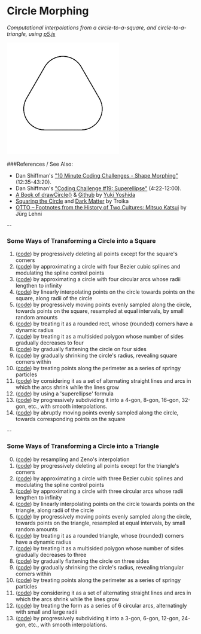 # Circle Morphing

*Computational interpolations from a circle-to-a-square, and circle-to-a-triangle, using [p5.js](p5js.org)*

![Morph #06 from Circle to Triangle](ct6_300.gif)

###References / See Also:

* Dan Shiffman's ["10 Minute Coding Challenges - Shape Morphing"](https://www.youtube.com/watch?v=Md5LIDW0RyY&t=12m35s) (12:35-43:20). 
* Dan Shiffman's ["Coding Challenge #19: Superellipse"](https://www.youtube.com/watch?v=z86cx2A4_3E&t=4m22s) (4:22-12:00).
* [A Book of drawCircle()](http://sfpcyukiy.tumblr.com/post/104067533568/a-book-of-drawcircle) & [Github](https://github.com/yukiy/drawCircle) by [Yuki Yoshida](http://sfpc.io/people/yuki-yoshida/)
* [Squaring the Circle](http://troika.uk.com/work/squaring-the-circle/) and [Dark Matter](https://www.youtube.com/watch?v=5q5G0jP9cTw) by Troika
* [OTTO – Footnotes from the History of Two Cultures: Mitsuo Katsui](https://vimeo.com/129666491) by Jürg Lehni 

--
### Some Ways of Transforming a Circle into a Square


1. ([code](circle-to-square/circle01/sketch.js)) by progressively deleting all points except for the square's corners
2. ([code](circle-to-square/circle02/sketch.js)) by approximating a circle with four Bezier cubic splines and modulating the spline control points
3. ([code](circle-to-square/circle03/sketch.js)) by approximating a circle with four circular arcs whose radii lengthen to infinity
4. ([code](circle-to-square/circle04/sketch.js)) by linearly interpolating points on the circle towards points on the square, along radii of the circle
5. ([code](circle-to-square/circle05/sketch.js)) by progressively moving points evenly sampled along the circle, towards points on the square, resampled at equal intervals, by small random amounts
6. ([code](circle-to-square/circle06/sketch.js)) by treating it as a rounded rect, whose (rounded) corners have a dynamic radius
7. ([code](circle-to-square/circle07/sketch.js)) by treating it as a multisided polygon whose number of sides gradually decreases to four
8. ([code](circle-to-square/circle08/sketch.js)) by gradually flattening the circle on four sides
9. ([code](circle-to-square/circle09/sketch.js)) by gradually shrinking the circle's radius, revealing square corners within
10. ([code](circle-to-square/circle10/sketch.js)) by treating points along the perimeter as a series of springy particles
11. ([code](circle-to-square/circle11/sketch.js)) by considering it as a set of alternating straight lines and arcs in which the arcs shrink while the lines grow
12. ([code](circle-to-square/circle12/sketch.js)) by using a 'superellipse' formula
13.  ([code](circle-to-square/circle13/sketch.js)) by progressively subdividing it into a 4-gon, 8-gon, 16-gon, 32-gon, etc., with smooth interpolations.
14. ([code](circle-to-square/circle14/sketch.js)) by abruptly moving points evenly sampled along the circle, towards corresponding points on the square


--
### Some Ways of Transforming a Circle into a Triangle

0. ([code](circle-to-triangle/circle00/sketch.js)) by resampling and Zeno's interpolation
1. ([code](circle-to-triangle/circle01/sketch.js)) by progressively deleting all points except for the triangle's corners
2. ([code](circle-to-triangle/circle02/sketch.js)) by approximating a circle with three Bezier cubic splines and modulating the spline control points
3. ([code](circle-to-triangle/circle03/sketch.js)) by approximating a circle with three circular arcs whose radii lengthen to infinity
4. ([code](circle-to-triangle/circle04/sketch.js)) by linearly interpolating points on the circle towards points on the triangle, along radii of the circle
5. ([code](circle-to-triangle/circle05/sketch.js)) by progressively moving points evenly sampled along the circle, towards points on the triangle, resampled at equal intervals, by small random amounts
6. ([code](circle-to-triangle/circle06/sketch.js)) by treating it as a rounded triangle, whose (rounded) corners have a dynamic radius
7. ([code](circle-to-triangle/circle07/sketch.js)) by treating it as a multisided polygon whose number of sides gradually decreases to three
8. ([code](circle-to-triangle/circle08/sketch.js)) by gradually flattening the circle on three sides
9. ([code](circle-to-triangle/circle09/sketch.js)) by gradually shrinking the circle's radius, revealing triangular corners within
10. ([code](circle-to-triangle/circle10/sketch.js)) by treating points along the perimeter as a series of springy particles
11. ([code](circle-to-triangle/circle11/sketch.js)) by considering it as a set of alternating straight lines and arcs in which the arcs shrink while the lines grow
12. ([code](circle-to-triangle/circle12/sketch.js)) by treating the form as a series of 6 circular arcs, alternatingly with small and large radii
13.  ([code](circle-to-triangle/circle13/sketch.js)) by progressively subdividing it into a 3-gon, 6-gon, 12-gon, 24-gon, etc., with smooth interpolations.



